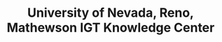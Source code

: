 ---
layout: repo
title: "University of Nevada, Reno, Mathewson IGT Knowledge Center"
id: 3791
permalink: repos/3791/
---